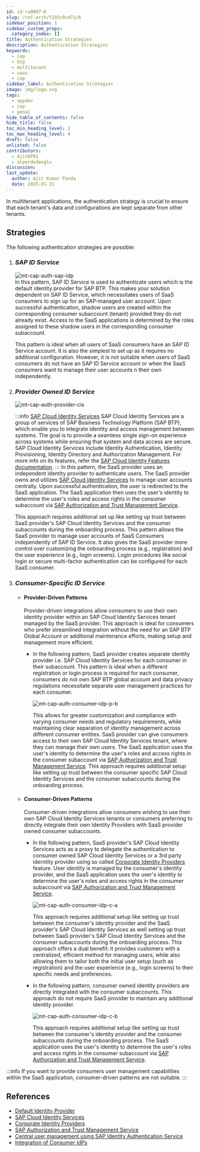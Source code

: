 ```yaml
---
id: id-ra0007-6
slug: /ref-arch/f292c9cd73/6
sidebar_position: 1
sidebar_custom_props:
  category_index: []
title: Authentication Strategies
description: Authentication Strategies
keywords:
  - sap
  - btp
  - multitenant
  - saas
  - cap
sidebar_label: Authentication Strategies
image: img/logo.svg
tags:
  - appdev
  - cap
  - genai
hide_table_of_contents: false
hide_title: false
toc_min_heading_level: 2
toc_max_heading_level: 4
draft: false
unlisted: false
contributors:
  - AjitKP91
  - alperdedeoglu
discussion: 
last_update:
  author: Ajit Kumar Panda
  date: 2025-01-31
---
```



In multitenant applications, the authentication strategy is crucial to ensure that each tenant's data and configurations are kept separate from other tenants. 

## Strategies
The following authentication strategies are possible:

1.  ### _SAP ID Service_
    ![mt-cap-auth-sap-idp](./images/mt-cap-auth-sap-idp.svg)   
    In this pattern, SAP ID Service is used to authenticate users which is the default identity provider for SAP BTP. This makes your solution dependent on SAP ID Service, which necessitates users of SaaS consumers to sign up for an SAP-managed user account. Upon successful authentication, shadow users are created within the corresponding consumer subaccount (tenant) provided they do not already exist. Access to the SaaS applications is determined by the roles assigned to these shadow users in the corresponding consumer subaccount.

    This pattern is ideal when all users of SaaS consumers have an SAP ID Service account. It is also the simplest to set up as it requires no additional configuration. However, it is not suitable when users of SaaS consumers do not have an SAP ID Service account or when the SaaS consumers want to manage their user accounts n their own independently.
2.  ### _Provider Owned ID Service_
    ![mt-cap-auth-provider-cis](./images/mt-cap-auth-provider-cis.svg)

    :::info [SAP Cloud Identity Services](https://discovery-center.cloud.sap/serviceCatalog/cloud-identity-services?region=all)
    SAP Cloud Identity Services are a group of services of SAP Business Technology Platform (SAP BTP), which enable you to integrate identity and access management between systems. The goal is to provide a seamless single sign-on experience across systems while ensuring that system and data access are secure. SAP Cloud Identity Services include Identity Authentication, Identity Provisioning, Identity Directory and Authorization Management. For more info on its features, refer the [SAP Cloud Identity Features documentation](https://help.sap.com/docs/cloud-identity-services/cloud-identity-services/what-is-identity-authentication#features).
    :::
    In this pattern, the SaaS provider uses an independent identity provider to authenticate users. The SaaS provider owns and utilizes [SAP Cloud Identity Services](https://discovery-center.cloud.sap/serviceCatalog/cloud-identity-services?region=all) to manage user accounts centrally. Upon successful authentication, the user is redirected to the SaaS application. The SaaS application then uses the user's identity to determine the user's roles and access rights in the consumer subaccount via [SAP Authorization and Trust Management Service](https://discovery-center.cloud.sap/serviceCatalog/authorization-and-trust-management-service?region=all). 
  
    This approach requires additional set up like setting up trust between SaaS provider's SAP Cloud Identity Services and the consumer subaccounts during the onboarding process. This pattern allows the SaaS provider to manage user accounts of SaaS Consumers independently of SAP ID Service. It also gives the SaaS provider more control over customizing the onboarding process (e.g., registration) and the user experience (e.g., login screens). Login procedures like social login or secure multi-factor authentication can be configured for each SaaS consumer.

3.  ### _Consumer-Specific ID Service_
    - #### Provider-Driven Patterns   
      Provider-driven integrations allow consumers to use their own identity provider within an SAP Cloud Identity Services tenant managed by the SaaS provider. This approach is ideal for consumers who prefer streamlined integration without the need for an SAP BTP Global Account or additional maintenance efforts, making setup and management more efficient.

      - 
        In the following pattern, SaaS provider creates separate identity provider i.e. SAP Cloud Identity Services for each consumer in their subaccount. This pattern is ideal when a different registration or login process is required for each consumer, consumers do not own SAP BTP global account and data privacy regulations necessitate separate user management practices for each consumer. 
        
        ![mt-cap-auth-consumer-idp-p-b](./images/mt-cap-auth-consumer-idp-p-b.svg)
        
        This allows for greater customization and compliance with varying consumer needs and regulatory requirements, while maintaining clear separation of identity management across different consumer entities. SaaS provider can give consumers access to their own SAP Cloud Identity Services tenant, where they can manage their own users. The SaaS application uses the user's identity to determine the user's roles and access rights in the consumer subaccount via [SAP Authorization and Trust Management Service](https://discovery-center.cloud.sap/serviceCatalog/authorization-and-trust-management-service?region=all). This approach requires additional setup like setting up trust between the consumer specific SAP Cloud Identity Services and the consumer subaccounts during the onboarding process. 
        
    - #### Consumer-Driven Patterns     
      Consumer-driven integrations allow consumers wishing to use their own SAP Cloud Identity Services tenants or consumers preferring to directly integrate their own Identity Providers with SaaS provider owned consumer subaccounts.
      
      - 
        In the following pattern, SaaS provider's SAP Cloud Identity Services acts as a proxy to delegate the authentication to consumer owned SAP Cloud Identity Services or a  3rd party iderntity provider using so called [Corporate Identity Providers](https://help.sap.com/docs/cloud-identity-services/cloud-identity-services/corporate-identity-providers) feature. User identity is managed by the consumer's identity provider, and the SaaS application uses the user's identity to determine the user's roles and access rights in the consumer subaccount via [SAP Authorization and Trust Management Service](https://discovery-center.cloud.sap/serviceCatalog/authorization-and-trust-management-service?region=all).

        ![mt-cap-auth-consumer-idp-c-a](./images/mt-cap-auth-consumer-idp-c-a.svg)
      
        This approach requires additional setup like setting up trust between the consumer's identity provider and the SaaS provider's SAP Cloud Identity Services as well setting up trust between SaaS provider's SAP Cloud Identity Services and the consumer subaccounts during the onboarding process. This approach offers a dual benefit: it provides customers with a centralized, efficient method for managing users, while also allowing them to tailor both the initial user setup (such as registration) and the user experience (e.g., login screens) to their specific needs and preferences.
        
      - 
        In the following pattern, consumer owned identity providers are directly integrated with the consumer subaccounts. This approach do not require SaaS provider to maintain any additional identity provider.
      
        ![mt-cap-auth-consumer-idp-c-b](./images/mt-cap-auth-consumer-idp-c-b.svg)

        This approach requires additional setup like setting up trust between the consumer's identity provider and the consumer subaccounts during the onboarding process. The SaaS application uses the user's identity to determine the user's roles and access rights in the consumer subaccount via [SAP Authorization and Trust Management Service](https://discovery-center.cloud.sap/serviceCatalog/authorization-and-trust-management-service?region=all).
        
:::info 
If you want to provide consumers user management capabilities within the SaaS application, consumer-driven patterns are not suitable.
:::

## References
- [Default Identity Provider](https://help.sap.com/docs/btp/sap-business-technology-platform/default-identity-provider)
- [SAP Cloud Identity Services](https://discovery-center.cloud.sap/serviceCatalog/cloud-identity-services?region=all)
- [Corporate Identity Providers](https://help.sap.com/docs/cloud-identity-services/cloud-identity-services/corporate-identity-providers)
- [SAP Authorization and Trust Management Service](https://discovery-center.cloud.sap/serviceCatalog/authorization-and-trust-management-service?region=all)
- [Central user management using SAP Identity Authentication Service](https://github.com/SAP-samples/btp-cap-multitenant-saas/blob/main/docu/3-advanced/2-central-user-management-ias/README.md)
- [Integration of Consumer IdPs](https://github.com/SAP-samples/btp-cap-multitenant-saas/blob/main/docu/4-expert/integrate-consumers-idp/README.md)